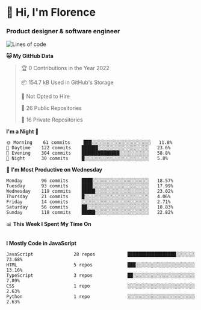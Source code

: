 <h1>👋 Hi, I'm Florence</h1>
<h3>Product designer & software engineer</h3>



<!--START_SECTION:waka-->
![Lines of code](https://img.shields.io/badge/From%20Hello%20World%20I%27ve%20Written-1%20Million%20lines%20of%20code-blue)

**🐱 My GitHub Data** 

> 🏆 0 Contributions in the Year 2022
 > 
> 📦 154.7 kB Used in GitHub's Storage 
 > 
> 🚫 Not Opted to Hire
 > 
> 📜 26 Public Repositories 
 > 
> 🔑 16 Private Repositories  
 > 
**I'm a Night 🦉** 

```text
🌞 Morning    61 commits     ███░░░░░░░░░░░░░░░░░░░░░░   11.8% 
🌆 Daytime    122 commits    ██████░░░░░░░░░░░░░░░░░░░   23.6% 
🌃 Evening    304 commits    ██████████████░░░░░░░░░░░   58.8% 
🌙 Night      30 commits     █░░░░░░░░░░░░░░░░░░░░░░░░   5.8%

```
📅 **I'm Most Productive on Wednesday** 

```text
Monday       96 commits     ████░░░░░░░░░░░░░░░░░░░░░   18.57% 
Tuesday      93 commits     ████░░░░░░░░░░░░░░░░░░░░░   17.99% 
Wednesday    119 commits    █████░░░░░░░░░░░░░░░░░░░░   23.02% 
Thursday     21 commits     █░░░░░░░░░░░░░░░░░░░░░░░░   4.06% 
Friday       14 commits     ░░░░░░░░░░░░░░░░░░░░░░░░░   2.71% 
Saturday     56 commits     ██░░░░░░░░░░░░░░░░░░░░░░░   10.83% 
Sunday       118 commits    █████░░░░░░░░░░░░░░░░░░░░   22.82%

```


📊 **This Week I Spent My Time On** 

```text
```

**I Mostly Code in JavaScript** 

```text
JavaScript               28 repos            ██████████████████░░░░░░░   73.68% 
HTML                     5 repos             ███░░░░░░░░░░░░░░░░░░░░░░   13.16% 
TypeScript               3 repos             ██░░░░░░░░░░░░░░░░░░░░░░░   7.89% 
CSS                      1 repo              ░░░░░░░░░░░░░░░░░░░░░░░░░   2.63% 
Python                   1 repo              ░░░░░░░░░░░░░░░░░░░░░░░░░   2.63%

```



<!--END_SECTION:waka-->
